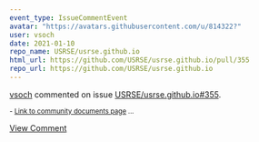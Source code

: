 ```yaml
---
event_type: IssueCommentEvent
avatar: "https://avatars.githubusercontent.com/u/814322?"
user: vsoch
date: 2021-01-10
repo_name: USRSE/usrse.github.io
html_url: https://github.com/USRSE/usrse.github.io/pull/355
repo_url: https://github.com/USRSE/usrse.github.io
---
```


<a href='https://github.com/vsoch' target='_blank'>vsoch</a> commented on issue <a href='https://github.com/USRSE/usrse.github.io/pull/355' target='_blank'>USRSE/usrse.github.io#355</a>.

<small> - [Link to community documents page](https://1009-120906408-gh.circle-artifacts.com/0/usrse.github.io/community-documents/index.html)...</small>

<a href='https://github.com/USRSE/usrse.github.io/pull/355' target='_blank'>View Comment</a>